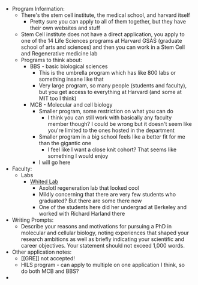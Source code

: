 - Program Information:
	- There's the stem cell institute, the medical school, and harvard itself
		- Pretty sure you can apply to all of them together, but they have their own websites and stuff
	- Stem Cell institute does not have a direct application, you apply to one of the 14 Life Sciences programs at Harvard GSAS (graduate school of arts and sciences) and then you can work in a Stem Cell and Regenerative medicine lab
	- Programs to think about:
		- BBS - basic biological sciences
			- This is the umbrella program which has like 800 labs or something insane like that
			- Very large program, so many people (students and faculty), but you get access to everything at Harvard (and some at MIT too I think)
		- MCB - Molecular and cell biology
			- Smaller program, some restriction on what you can do
				- I think you can still work with basically any faculty member though? I could be wrong but it doesn't seem like you're limited to the ones hosted in the department
			- Smaller program in a big school feels like a better fit for me than the gigantic one
				- I feel like I want a close knit cohort? That seems like something I would enjoy
			- I will go here
- Faculty:
	- Labs
		- [Whited Lab](https://www.whitedlab.com/)
			- Axolotl regeneration lab that looked cool
			- Mildly concerning that there are very few students who graduated? But there are some there now
			- One of the students here did her undergrad at Berkeley and worked with Richard Harland there
- Writing Prompts:
	- Describe your reasons and motivations for pursuing a PhD in molecular and cellular biology, noting experiences that shaped your research ambitions as well as briefly indicating your scientific and career objectives. Your statement should not exceed 1,000 words.
- Other application notes:
	- [[GRE]] not accepted!
	- HILS program - can apply to multiple on one application I think, so do both MCB and BBS?
-